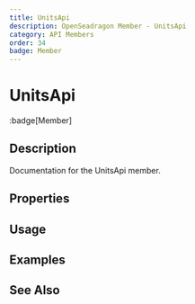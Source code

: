 ```yaml
---
title: UnitsApi
description: OpenSeadragon Member - UnitsApi
category: API Members
order: 34
badge: Member
---
```


# UnitsApi

:badge[Member]

## Description

Documentation for the UnitsApi member.

## Properties

## Usage

## Examples

## See Also
